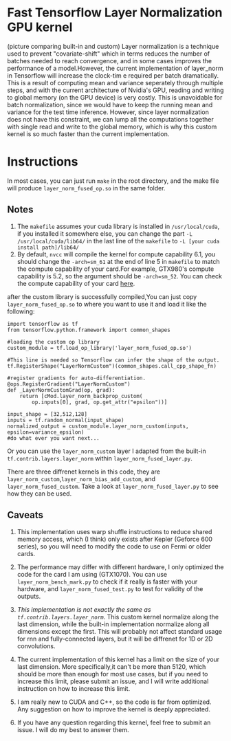 Fast Tensorflow Layer Normalization GPU kernel
====
(picture comparing built-in and custom)
Layer normalization is a technique used to prevent "covariate-shift" which in terms reduces the number of batches needed to reach convergence, and in some cases improves the performance of a model.However, the current implementation of layer_norm in Tensorflow will increase the clock-tim e required per batch dramatically. This is a result of computing mean and variance seperately through multiple steps, and with the current architecture of Nvidia's GPU, reading and writing to global memory (on the GPU device) is very costly. This is unavoidable for batch normalization, since we would have to keep the running mean and variance for the test time inference. However, since layer normalization does not have this constraint, we can lump all the computations together with single read and write to the global memory, which is why this custom kernel is so much faster than the current implementation.

Instructions
====
In most cases, you can just run `make` in the root directory, and the make file will produce `layer_norm_fused_op.so` in the same folder. 

Notes
----
1. The `makefile` assumes your cuda library is installed in `/usr/local/cuda`, if you installed it somewhere else, you can change the part `-L /usr/local/cuda/lib64/` in the last line of the `makefile` to `-L [your cuda install path]/lib64/`
2. By default, `nvcc` will compile the kernel for compute capability 6.1, you should change the `-arch=sm_61` at the end of line 5 in `makefile` to match the compute capability of your card.For example, GTX980's compute capability is 5.2, so the argument should be `-arch=sm_52`. You can check the compute capability of your card [here](https://developer.nvidia.com/cuda-gpus).

after the custom library is successfully compiled,You can just copy `layer_norm_fused_op.so` to where you want to use it and load it like the following:
```python3
import tensorflow as tf
from tensorflow.python.framework import common_shapes

#loading the custom op library
custom_module = tf.load_op_library('layer_norm_fused_op.so')

#This line is needed so Tensorflow can infer the shape of the output.
tf.RegisterShape("LayerNormCustom")(common_shapes.call_cpp_shape_fn)

#register gradients for auto-differentiation.
@ops.RegisterGradient("LayerNormCustom")
def _LayerNormCustomGrad(op, grad):
    return [cMod.layer_norm_backprop_custom(
        op.inputs[0], grad, op.get_attr("epsilon"))]

input_shape = [32,512,128]
inputs = tf.random_normal(input_shape)
normalized_output = custom_module.layer_norm_custom(inputs, epsilon=variance_epsilon)
#do what ever you want next...
```
Or you can use the `layer_norm_custom` layer I adapted from the built-in `tf.contrib.layers.layer_norm` within `layer_norm_fused_layer.py`.

There are three diffrenet kernels in this code, they are `layer_norm_custom`,`layer_norm_bias_add_custom`, and `layer_norm_fused_custom`. Take a look at `layer_norm_fused_layer.py` to see how they can be used.

Caveats
----
1. This implementation uses warp shuffle instructions to reduce shared memory access, which (I think) only exists after Kepler (Geforce 600 series), so you will need to modify the code to use on Fermi or older cards. 

2. The performance may differ with different hardware, I only optimized the code for the card I am using (GTX1070). You can use `layer_norm_bench_mark.py` to check if it really is faster with your hardware, and `layer_norm_fused_test.py` to test for validity of the outputs.

3. *This implementation is not exactly the same as `tf.contrib.layers.layer_norm`*. This custom kernel normalize along the last dimension, while the built-in implementation normalize along all dimensions except the first. This will probably not affect standard usage for rnn and fully-connected layers, but it will be diffrenet for 1D or 2D convolutions.

4. The current implementation of this kernel has a limit on the size of your last dimension. More specifically,it can't be more than 5120, which should be more than enough for most use cases, but if you need to increase this limit, please submit an issue, and I will write additional instruction on how to increase this limit.

5. I am really new to CUDA and C++, so the code is far from optimized. Any suggestion on how to improve the kernel is deeply appreciated.

6. If you have any question regarding this kernel, feel free to submit an issue. I will do my best to answer them.